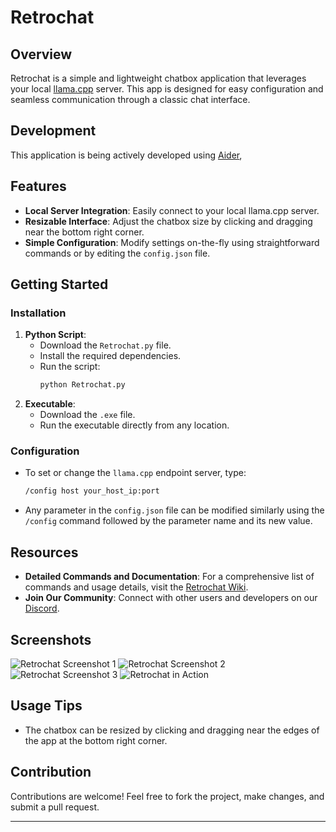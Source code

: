 # Retrochat

## Overview
Retrochat is a simple and lightweight chatbox application that leverages your local [llama.cpp](https://github.com/ggerganov/llama.cpp) server. This app is designed for easy configuration and seamless communication through a classic chat interface.

## Development
This application is being actively developed using [Aider](https://aider.chat/),

## Features
- **Local Server Integration**: Easily connect to your local llama.cpp server.
- **Resizable Interface**: Adjust the chatbox size by clicking and dragging near the bottom right corner.
- **Simple Configuration**: Modify settings on-the-fly using straightforward commands or by editing the `config.json` file.

## Getting Started
### Installation
1. **Python Script**:
   - Download the `Retrochat.py` file.
   - Install the required dependencies.
   - Run the script:
     ```bash
     python Retrochat.py
     ```
2. **Executable**:
   - Download the `.exe` file.
   - Run the executable directly from any location.

### Configuration
- To set or change the `llama.cpp` endpoint server, type:
  ```bash
  /config host your_host_ip:port
  ```
- Any parameter in the `config.json` file can be modified similarly using the `/config` command followed by the parameter name and its new value.

## Resources
- **Detailed Commands and Documentation**: For a comprehensive list of commands and usage details, visit the [Retrochat Wiki](https://github.com/DefamationStation/Retrochat/wiki).
- **Join Our Community**: Connect with other users and developers on our [Discord](https://discord.gg/dZxjYNyNth).

## Screenshots
![Retrochat Screenshot 1](https://github.com/DefamationStation/Retrochat/assets/82258900/8cfc0087-aa33-4e58-9903-0abe049387da)
![Retrochat Screenshot 2](https://github.com/DefamationStation/Retrochat/assets/82258900/1ada054d-de2f-4f6d-9eb4-a0a34f3214da)
![Retrochat Screenshot 3](https://github.com/DefamationStation/Retrochat/assets/82258900/f9f9cfa9-e81e-4d3a-963a-6e7eeb3f90d9)
![Retrochat in Action](https://github.com/DefamationStation/Retrochat/assets/82258900/0e0b9b75-3c21-4c94-83ae-e22a0e34fe84)

## Usage Tips
- The chatbox can be resized by clicking and dragging near the edges of the app at the bottom right corner.

## Contribution
Contributions are welcome! Feel free to fork the project, make changes, and submit a pull request.

---
